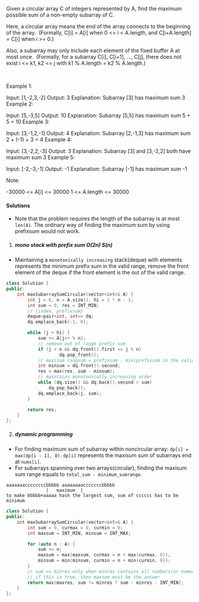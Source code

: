 Given a circular array C of integers represented by A, find the maximum possible sum of a non-empty subarray of C.

Here, a circular array means the end of the array connects to the beginning of the array.  (Formally, C[i] = A[i] when 0 <= i < A.length, and C[i+A.length] = C[i] when i >= 0.)

Also, a subarray may only include each element of the fixed buffer A at most once.  (Formally, for a subarray C[i], C[i+1], ..., C[j], there does not exist i <= k1, k2 <= j with k1 % A.length = k2 % A.length.)

 

Example 1:

Input: [1,-2,3,-2]
Output: 3
Explanation: Subarray [3] has maximum sum 3
Example 2:

Input: [5,-3,5]
Output: 10
Explanation: Subarray [5,5] has maximum sum 5 + 5 = 10
Example 3:

Input: [3,-1,2,-1]
Output: 4
Explanation: Subarray [2,-1,3] has maximum sum 2 + (-1) + 3 = 4
Example 4:

Input: [3,-2,2,-3]
Output: 3
Explanation: Subarray [3] and [3,-2,2] both have maximum sum 3
Example 5:

Input: [-2,-3,-1]
Output: -1
Explanation: Subarray [-1] has maximum sum -1
 

Note:

-30000 <= A[i] <= 30000
1 <= A.length <= 30000

#### Solutions

- Note that the problem requires the length of the subarray is at most `len(A)`. The ordinary way of finding the maximum sum by using prefixsum would not work.

1. ##### mono stack with prefix sum O(2n) S(n)

- Maintaining a `monotonically increasing` stack(deque) with elements represents the minimum prefix sum in the valid range, remove the front element of the deque if the front element is the out of the valid range.

```c++
class Solution {
public:
    int maxSubarraySumCircular(vector<int>& A) {
        int j = 0, n = A.size(), hi = 2 * n - 1;
        int sum = 0, res = INT_MIN;
        // {index, prefixsum}
        deque<pair<int, int>> dq;
        dq.emplace_back(-1, 0);

        while (j < hi) {
            sum += A[j++ % n];
            // remove out of range prefix sum
            if (j > n && dq.front().first <= j % n)
                    dq.pop_front();
            // maxisum rangsum = prefixsum - min(prefixsum in the valid range)
            int minsum = dq.front().second;
            res = max(res, sum - minsum);
            // maintains monotonically increasing order
            while (dq.size() && dq.back().second > sum)
                dq.pop_back();
            dq.emplace_back(j, sum);
        }

        return res;
    }
};
```

2. ##### dynamic programming

- For finding maximum sum of subarray within noncircular array: `dp[i] = max(dp[i - 1], 0)`. `dp[i]` represents the maxisum sum of subarrays end at `nums[i]`.
- For subarrays spanning over two arrays(circular), finding the maxisum sum range equals to `total_sum - minimum_sumrange`.

```
aaaaaaaccccccccbbbbb aaaaaaaacccccccbbbbb
               |   maximum  |
to make bbbbb+aaaaa hash the largest sum, sum of cccccc has to be minimum
```

```c++
class Solution {
public:
    int maxSubarraySumCircular(vector<int>& A) {
        int sum = 0, curmax = 0, curmin = 0;
        int maxsum = INT_MIN, minsum = INT_MAX;

        for (auto n : A) {
            sum += n;
            maxsum = max(maxsum, curmax = n + max(curmax, 0));
            minsum = min(minsum, curmin = n + min(curmin, 0));
        }
        // sum == minres only when minres contains all numbers(or numers outside minres are all zeros) and sum <= 0
        // if this is true, then maxsum must be the answer
        return max(maxres, sum != minres ? sum - minres : INT_MIN);
    }
};
```